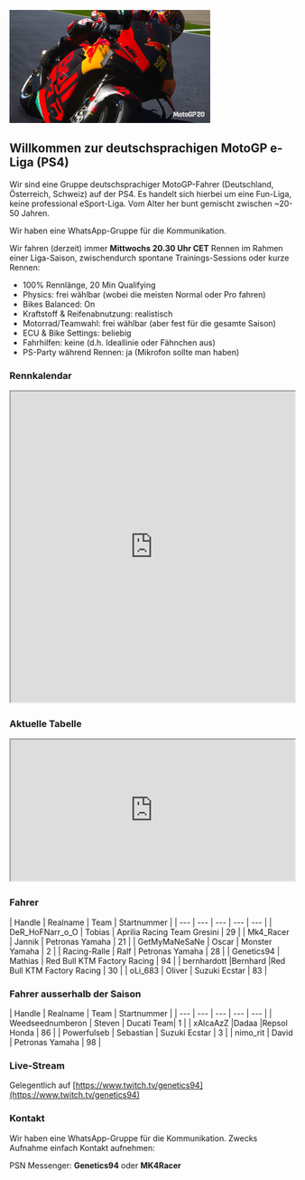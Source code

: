 ![Cover](5.jpg)

## Willkommen zur deutschsprachigen MotoGP e-Liga (PS4)

Wir sind eine Gruppe deutschsprachiger MotoGP-Fahrer (Deutschland, Österreich, Schweiz) auf der PS4. 
Es handelt sich hierbei um eine Fun-Liga, keine professional eSport-Liga.
Vom Alter her bunt gemischt zwischen ~20-50 Jahren.

Wir haben eine WhatsApp-Gruppe für die Kommunikation.

Wir fahren (derzeit) immer **Mittwochs 20.30 Uhr CET** Rennen im Rahmen einer Liga-Saison, zwischendurch spontane Trainings-Sessions oder kurze Rennen:

* 100% Rennlänge, 20 Min Qualifying
* Physics: frei wählbar (wobei die meisten Normal oder Pro fahren)
* Bikes Balanced: On
* Kraftstoff & Reifenabnutzung: realistisch
* Motorrad/Teamwahl: frei wählbar (aber fest für die gesamte Saison)
* ECU & Bike Settings: beliebig
* Fahrhilfen: keine (d.h. Ideallinie oder Fähnchen aus)
* PS-Party während Rennen: ja (Mikrofon sollte man haben)


### Rennkalendar

<iframe src="https://docs.google.com/spreadsheets/d/e/2PACX-1vRsxIB5gKj0ndlLVGoWx_vjSwLldWuj_va5aQ2ydE6loQSpiu-nSKIg4der7KKbQY9yDt4UXSWzzV51/pubhtml?gid=933464923&amp;single=true&amp;widget=true&amp;headers=false" width="100%" height="550"></iframe>


### Aktuelle Tabelle 

<iframe src="https://docs.google.com/spreadsheets/d/e/2PACX-1vRsxIB5gKj0ndlLVGoWx_vjSwLldWuj_va5aQ2ydE6loQSpiu-nSKIg4der7KKbQY9yDt4UXSWzzV51/pubhtml?gid=911658204&amp;single=true&amp;widget=true&amp;headers=false" width="100%" height="250"></iframe>


### Fahrer


| Handle | Realname |	Team | Startnummer |
| --- | --- | --- | --- | --- |
| DeR_HoFNarr_o_O | Tobias | Aprilia Racing Team Gresini |  	29 |
| Mk4_Racer	| Jannik	| Petronas Yamaha	| 21 |
| GetMyMaNeSaNe	| Oscar	| Monster Yamaha	| 2 |
| Racing-Ralle	| Ralf	| Petronas Yamaha |	28 |
| Genetics94	| Mathias	| Red Bull KTM Factory Racing	| 94 |
| bernhardott	|Bernhard	|Red Bull KTM Factory Racing	| 30 |
| oLi_683 |	Oliver	| Suzuki Ecstar	| 83 |


### Fahrer ausserhalb der Saison

| Handle | Realname |	Team | Startnummer |
| --- | --- | --- | --- | --- |
| Weedseednumberon | Steven	| Ducati Team| 	1 |
| xAlcaAzZ	|Dadaa	|Repsol Honda	| 86 |
| Powerfulseb	| Sebastian |	Suzuki Ecstar	| 3 |
| nimo_rit |	David |	Petronas Yamaha	| 98 |


### Live-Stream

Gelegentlich auf [https://www.twitch.tv/genetics94](https://www.twitch.tv/genetics94)

### Kontakt

Wir haben eine WhatsApp-Gruppe für die Kommunikation. Zwecks Aufnahme einfach Kontakt aufnehmen:

PSN Messenger: **Genetics94** oder **MK4Racer**
